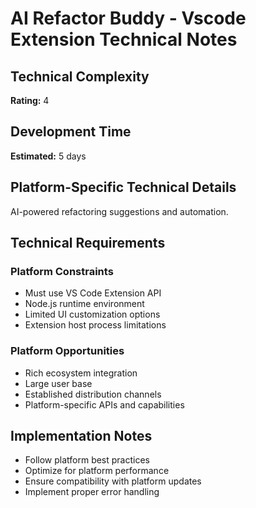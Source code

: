 # AI Refactor Buddy - Vscode Extension Technical Notes

## Technical Complexity
**Rating:** 4

## Development Time
**Estimated:** 5 days

## Platform-Specific Technical Details
AI-powered refactoring suggestions and automation.

## Technical Requirements

### Platform Constraints
- Must use VS Code Extension API
- Node.js runtime environment
- Limited UI customization options
- Extension host process limitations

### Platform Opportunities
- Rich ecosystem integration
- Large user base
- Established distribution channels
- Platform-specific APIs and capabilities

## Implementation Notes
- Follow platform best practices
- Optimize for platform performance
- Ensure compatibility with platform updates
- Implement proper error handling
